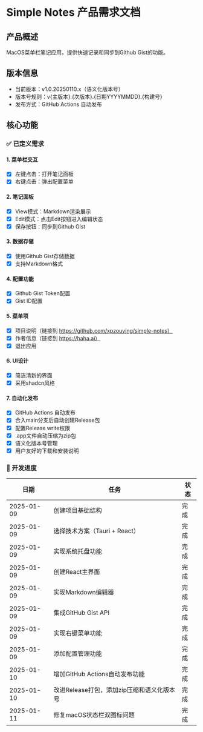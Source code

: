 # Simple Notes 产品需求文档

## 产品概述
MacOS菜单栏笔记应用，提供快速记录和同步到Github Gist的功能。

## 版本信息
- 当前版本：v1.0.20250110.x（语义化版本号）
- 版本号规则：v{主版本}.{次版本}.{日期YYYYMMDD}.{构建号}
- 发布方式：GitHub Actions 自动发布

## 核心功能

### ✅ 已定义需求

#### 1. 菜单栏交互
- [x] 左键点击：打开笔记面板
- [x] 右键点击：弹出配置菜单

#### 2. 笔记面板
- [x] View模式：Markdown渲染展示
- [x] Edit模式：点击Edit按钮进入编辑状态
- [x] 保存按钮：同步到Github Gist

#### 3. 数据存储
- [x] 使用Github Gist存储数据
- [x] 支持Markdown格式

#### 4. 配置功能
- [x] Github Gist Token配置
- [x] Gist ID配置

#### 5. 菜单项
- [x] 项目说明（链接到 https://github.com/xpzouying/simple-notes）
- [x] 作者信息（链接到 https://haha.ai）
- [x] 退出应用

#### 6. UI设计
- [x] 简洁清新的界面
- [x] 采用shadcn风格

#### 7. 自动化发布
- [x] GitHub Actions 自动发布
- [x] 合入main分支后自动创建Release包
- [x] 配置Release write权限
- [x] .app文件自动压缩为zip包
- [x] 语义化版本号管理
- [x] 用户友好的下载和安装说明

### 📝 开发进度

| 日期 | 任务 | 状态 |
|------|------|------|
| 2025-01-09 | 创建项目基础结构 | 完成 |
| 2025-01-09 | 选择技术方案（Tauri + React） | 完成 |
| 2025-01-09 | 实现系统托盘功能 | 完成 |
| 2025-01-09 | 创建React主界面 | 完成 |
| 2025-01-09 | 实现Markdown编辑器 | 完成 |
| 2025-01-09 | 集成GitHub Gist API | 完成 |
| 2025-01-09 | 实现右键菜单功能 | 完成 |
| 2025-01-09 | 添加配置管理功能 | 完成 |
| 2025-01-10 | 增加GitHub Actions自动发布功能 | 完成 |
| 2025-01-10 | 改进Release打包，添加zip压缩和语义化版本号 | 完成 |
| 2025-01-11 | 修复macOS状态栏双图标问题 | 完成 |